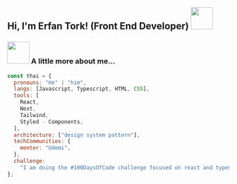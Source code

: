 <h2> Hi, I'm Erfan Tork! (Front End Developer) <img src="https://media.giphy.com/media/mGcNjsfWAjY5AEZNw6/giphy.gif" width="50"></h2>

### <img src="https://media.giphy.com/media/VgCDAzcKvsR6OM0uWg/giphy.gif" width="50"> A little more about me...

```javascript
const thai = {
  pronouns: "He" | "him",
  langs: [Javascript, Typescript, HTML, CSS],
  tools: [
    React,
    Next,
    Tailwind,
    Styled - Components,
  ],
  architecture: ["design system pattern"],
  techCommunities: {
    mentor: "Udemi",
  },
  challenge:
    "I am doing the #100DaysOfCode challenge focused on react and typescript",
};
```

<!-- 2 -->

```
